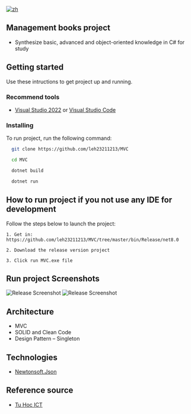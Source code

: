 [![zh](https://img.shields.io/badge/lang-zh-red.svg)](https://github.com/leh23211213/MVC/blob/master/README.zh.md)

## Management books project

- Synthesize basic, advanced and object-oriented knowledge in C# for study

## Getting started

Use these intructions to get project up and running.

### Recommend tools

- [Visual Studio 2022](https://visualstudio.microsoft.com/downloads/) or [Visual Studio Code](https://code.visualstudio.com/?wt.mc_id=vscom_downloads)

### Installing

To run project, run the following command:

```bash
  git clone https://github.com/leh23211213/MVC
```

```bash
  cd MVC
```

```bash
  dotnet build
```

```bash
  dotnet run
```

## How to run project if you not use any IDE for development

Follow the steps below to launch the project:
    
    1. Get in: https://github.com/leh23211213/MVC/tree/master/bin/Release/net8.0
    
    2. Download the release version project

    3. Click run MVC.exe file


## Run project Screenshots

![Release Screenshot](https://i.imgur.com/tznDm67.png)
![Release Screenshot](https://i.imgur.com/ex14vya.png)

## Architecture

- MVC
- SOLID and Clean Code
- Design Pattern – Singleton

## Technologies

- [Newtonsoft.Json](https://www.nuget.org/packages/Newtonsoft.Json/)

## Reference source

- [Tu Hoc ICT](https://tuhocict.com/phan-tich-bai-toan/)
